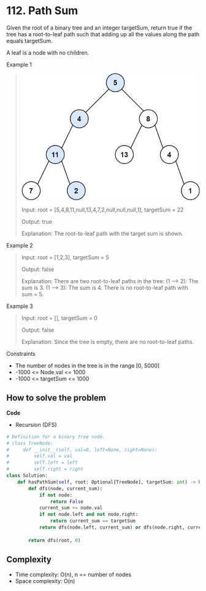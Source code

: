 # 112. Path Sum
<Badge type="tip" text="Easy" /> [<Badge type="info" text="LeetCode" />](https://leetcode.com/problems/path-sum/)

Given the root of a binary tree and an integer targetSum, return true if the tree has a root-to-leaf path such that adding up all the values along the path equals targetSum.

A leaf is a node with no children.

Example 1
> ![112. Path Sum](../images/112.jpg)
>
> Input: root = [5,4,8,11,null,13,4,7,2,null,null,null,1], targetSum = 22
>
> Output: true
>
> Explanation: The root-to-leaf path with the target sum is shown.

Example 2
> Input: root = [1,2,3], targetSum = 5
>
> Output: false
>
> Explanation: There are two root-to-leaf paths in the tree:
> (1 --> 2): The sum is 3.
> (1 --> 3): The sum is 4.
> There is no root-to-leaf path with sum = 5.

Example 3
> Input: root = [], targetSum = 0
>
> Output: false
>
> Explanation: Since the tree is empty, there are no root-to-leaf paths.

Constraints
- The number of nodes in the tree is in the range [0, 5000]
- -1000 <= Node.val <= 1000
- -1000 <= targetSum <= 1000


## How to solve the problem

**Code**

- Recursion (DFS)
```Python
# Definition for a binary tree node.
# class TreeNode:
#     def __init__(self, val=0, left=None, right=None):
#         self.val = val
#         self.left = left
#         self.right = right
class Solution:
    def hasPathSum(self, root: Optional[TreeNode], targetSum: int) -> bool:
        def dfs(node, current_sum):
            if not node:
                return False
            current_sum += node.val
            if not node.left and not node.right:
                return current_sum == targetSum
            return dfs(node.left, current_sum) or dfs(node.right, current_sum)

        return dfs(root, 0)
```

## Complexity
- Time complexity: O(n), n == number of nodes
- Space complexity: O(n)